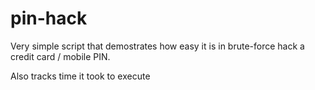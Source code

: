 # pin-hack
Very simple script that demostrates how easy it is in brute-force hack a credit card / mobile PIN.

Also tracks time it took to execute
